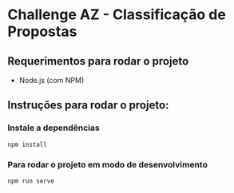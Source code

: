 # Challenge AZ - Classificação de Propostas

## Requerimentos para rodar o projeto
- Node.js (com NPM)

## Instruções para rodar o projeto:

### Instale a dependências
```
npm install
```

### Para rodar o projeto em modo de desenvolvimento
```
npm run serve
```
